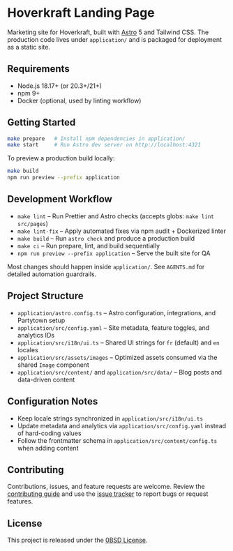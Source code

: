 # Hoverkraft Landing Page

Marketing site for Hoverkraft, built with [Astro](https://astro.build/) 5 and Tailwind CSS. The production code lives under `application/` and is packaged for deployment as a static site.

## Requirements

- Node.js 18.17+ (or 20.3+/21+)
- npm 9+
- Docker (optional, used by linting workflow)

## Getting Started

```bash
make prepare   # Install npm dependencies in application/
make start     # Run Astro dev server on http://localhost:4321
```

To preview a production build locally:

```bash
make build
npm run preview --prefix application
```

## Development Workflow

- `make lint` – Run Prettier and Astro checks (accepts globs: `make lint src/pages`)
- `make lint-fix` – Apply automated fixes via npm audit + Dockerized linter
- `make build` – Run `astro check` and produce a production build
- `make ci` – Run prepare, lint, and build sequentially
- `npm run preview --prefix application` – Serve the built site for QA

Most changes should happen inside `application/`. See `AGENTS.md` for detailed automation guardrails.

## Project Structure

- `application/astro.config.ts` – Astro configuration, integrations, and Partytown setup
- `application/src/config.yaml` – Site metadata, feature toggles, and analytics IDs
- `application/src/i18n/ui.ts` – Shared UI strings for `fr` (default) and `en` locales
- `application/src/assets/images` – Optimized assets consumed via the shared `Image` component
- `application/src/content/` and `application/src/data/` – Blog posts and data-driven content

## Configuration Notes

- Keep locale strings synchronized in `application/src/i18n/ui.ts`
- Update metadata and analytics via `application/src/config.yaml` instead of hard-coding values
- Follow the frontmatter schema in `application/src/content/config.ts` when adding content

## Contributing

Contributions, issues, and feature requests are welcome. Review the [contributing guide](CONTRIBUTING.md) and use the [issue tracker](https://github.com/hoverkraft-tech/landing-page/issues) to report bugs or request features.

## License

This project is released under the [0BSD License](LICENSE).
